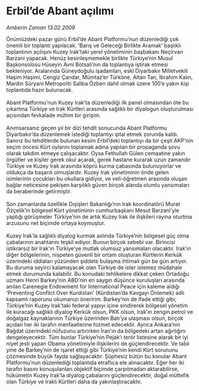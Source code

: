 # Erbil’de Abant açılımı

*Amberin Zaman 13.02.2009*

<div class="taraf_structure_2col_1zq">
<div class="margen_n">



 <p>Önümüzdeki pazar günü Erbil’de Abant Platformu’nun düzenlediği çok önemli bir toplantı yapılacak. ‘Barış ve Geleceği Birlikte Aramak’ başlıklı toplantının açılışını Kuzey Irak’taki yerel yönetiminin başbakanı Neçirvan Barzani yapacak. Henüz kesinleşmemekle birlikte Türkiye’nin Musul Başkonsolosu Hüseyin Avni Botsalı’nın da toplantıya iştirak etmesi bekleniyor. Aralarında Güneydoğulu işadamları, eski Diyarbakır Milletvekili Haşim Haşimi, Cengiz Çandar, Mümtaz’er Türköne, Altan Tan, İbrahim Kalın, Mardin Süryani Metropoliti Saliba Özben dahil olmak üzere 100’e yakın kişi toplantıda hazır bulunacak. <br/><br/>Abant Platformu’nun Kuzey Irak’ta düzenlediği ilk panel olmasından öte bu çıkartma Türkiye ve Irak Kürtleri arasında sağlıklı bir diyalogun oluşturulması açısından fevkalade mühim bir girişim. <br/><br/>Anımsarsanız geçen yıl bir dizi tehdit sonucunda Abant Platformu Diyarbakır’da düzenlemek istediği toplantıyı iptal etmek zorunda kaldı. Sanırız bu tehditlerde bulunan kesim Erbil’deki toplantıyı da bir çeşit AKP’nin seçim öncesi Kürt oylarını toplamak adına yapılan bir propaganda şovu olarak takdim etmeye çalışacaktır. Oysa Fethullah Gülen cemaatine yakın örgütler ve kişiler gerek okul açarak, gerek hastane kurarak uzun zamandır Türkiye ve Kuzey Irak arasında köprü kurma çabasında bulunuyorlar ve oldukça da başarılı olmuşlardır. Kuzey Irak yönetiminin önde gelen isimlerinin çocukları bu okullara gidiyor, ve veli-öğretmen arasında oluşan bağlar neticesine pekişen karşılıklı güven birçok alanda olumlu yansımaları da beraberinde getirmiştir. <br/><br/>Son zamanlarda özellikle Dışişleri Bakanlığı’nın Irak koordinatörü Murat Özçelik’in bölgesel Kürt yönetiminin cumhurbaşkanı Mesut Barzani’yle yaptığı görüşmeler Türkiye’nin de artık Kuzey Irak ile ilişkileri rayına oturtma arzusunu net biçimde ortaya koymuştur. <br/><br/>Kuzey Irak’la sağlıklı diyalog kurmak aslında Türkiye’nin bölgesel güç olma çabalarının anahtarını teşkil ediyor. Bunun birçok sebebi var. Birincisi istikrarsız bir Irak’ın Türkiye’ye mutlak olumsuz yansımaları olacaktır. Irak’ın diğer bölgelerinin, nispeten güvenli bir ortam oluşturan Kürtlerin Kerkük üzerindeki iddiaları yüzünden şiddete bulaşma ihtimali gün be gün artıyor. Bu duruma seyirci kalamayacak olan Türkiye de ister istemez müdahale etmek durumunda kalabilir. Bu konudaki tehlikelere dikkat çeken Ortadoğu uzmanı Henri Barkey’nin ABD’nin en saygın düşünce kuruluşları arasında anılan Carenegie Endowment for International Peace için kaleme aldığı ‘Preventing Conflict Over Kurdistan’ (Kürdistan’da Kavgayı Önlemek) adlı kapsamlı raporunu okumanızı öneririm. Barkey’nin de ifade ettiği gibi; Türkiye’nin Kuzey Irak’taki federal yapıyı içine sindirerek bölgesel yönetim ile kuracağı sağlıklı diyalog Kerkük olsun, PKK olsun, Irak’ın zengin petrol ve doğalgaz kaynaklarının Türkiye üzerinden Batı’ya ulaşması olsun, birçok açıdan her iki tarafın menfaatlerine hizmet edecektir. Ayrıca Ankara’nın Bağdat üzerindeki nüfuzunu artırırken İran’ın da bölgedeki artan ağırlığını dengeleyecektir. Tüm bunlar Türkiye’nin Pejak’ı terör listesine alarak bir iyi niyet jesti yapan Obama yönetimiyle ilişkilerini de güçlendirecektir. Ve tabii yine de Barkey’nin de işaret ettiği gibi Türkiye’nin kendi Kürt sorununu çözmesinde büyük fayda sağlayacaktır. Şüphesiz bütün bu konular Abant Platformu’nun düzenlediği toplantıda etraflıca ele alınacaktır. Eğer her iki tarafın basını konuşulanları objektif biçimde çarpıtmadan aktarabilirse, hükümetin Kuzey Irak’la diyalog çabalarını güçlendirecektir, doğal müttefik olan Türkiye ve Iraklı Kürtleri daha da yakınlaştıracaktır.</p>

<br/>


<div id="taraf_not">
</div>

</div>


</div>
